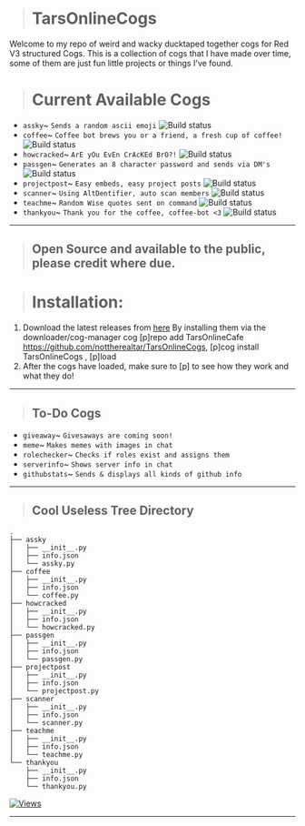 > # TarsOnlineCogs
Welcome to my repo of weird and wacky ducktaped together cogs for Red V3 structured Cogs.
This is a collection of cogs that I have made over time, some of them are just fun little projects or things I've found.


> # Current Available Cogs
- `assky`~ `Sends a random ascii emoji` ![Build status](https://img.shields.io/badge/build-passing-brightgreen.svg)
- `coffee`~ `Coffee bot brews you or a friend, a fresh cup of coffee!` ![Build status](https://img.shields.io/badge/build-passing-brightgreen.svg)
- `howcracked`~ `ArE yOu EvEn CrAcKEd BrO?!` ![Build status](https://img.shields.io/badge/build-passing-brightgreen.svg)
- `passgen`~ `Generates an 8 character password and sends via DM's` ![Build status](https://img.shields.io/badge/build-passing-brightgreen.svg)
- `projectpost`~ `Easy embeds, easy project posts` ![Build status](https://img.shields.io/badge/build-passing-brightgreen.svg)
- `scanner`~ `Using AltDentifier, auto scan members` ![Build status](https://img.shields.io/badge/build-passing-brightgreen.svg)
- `teachme`~ `Random Wise quotes sent on command` ![Build status](https://img.shields.io/badge/build-passing-brightgreen.svg)
- `thankyou`~ `Thank you for the coffee, coffee-bot <3` ![Build status](https://img.shields.io/badge/build-passing-brightgreen.svg)

***


> ## Open Source and available to the public, please credit where due.

> # Installation:
1. Download the latest releases from [here](https://github.com/TheRealDuckMan/TarsOnlineCogs/)
    By installing them via the downloader/cog-manager cog [p]repo add TarsOnlineCafe https://github.com/nottherealtar/TarsOnlineCogs, [p]cog install TarsOnlineCogs <cog>, [p]load <cog>
2. After the cogs have loaded, make sure to [p]<cog> to see how they work and what they do!

***


> ## To-Do Cogs
- `giveaway`~ `Givesaways are coming soon!`
- `meme`~ `Makes memes with images in chat`
- `rolechecker`~ `Checks if roles exist and assigns them`
- `serverinfo`~ `Shows server info in chat`
- `githubstats`~ `Sends & displays all kinds of github info`

***



> ## Cool Useless Tree Directory
```
.
├── assky
│   ├── __init__.py
│   ├── info.json
│   └── assky.py
├── coffee
│   ├── __init__.py
│   ├── info.json
│   └── coffee.py
├── howcracked
│   ├── __init__.py
│   ├── info.json
│   └── howcracked.py
├── passgen
│   ├── __init__.py
│   ├── info.json
│   └── passgen.py
├── projectpost
│   ├── __init__.py
│   ├── info.json
│   └── projectpost.py
├── scanner
│   ├── __init__.py
│   ├── info.json
│   └── scanner.py
├── teachme
│   ├── __init__.py
│   ├── info.json
│   └── teachme.py
└── thankyou
    ├── __init__.py
    ├── info.json
    └── thankyou.py
```

[![Views](http://hits.dwyl.com/nottherealtar/TarsOnlineCogs.svg)](http://hits.dwyl.com/nottherealtar/TarsOnlineCogs)

***


